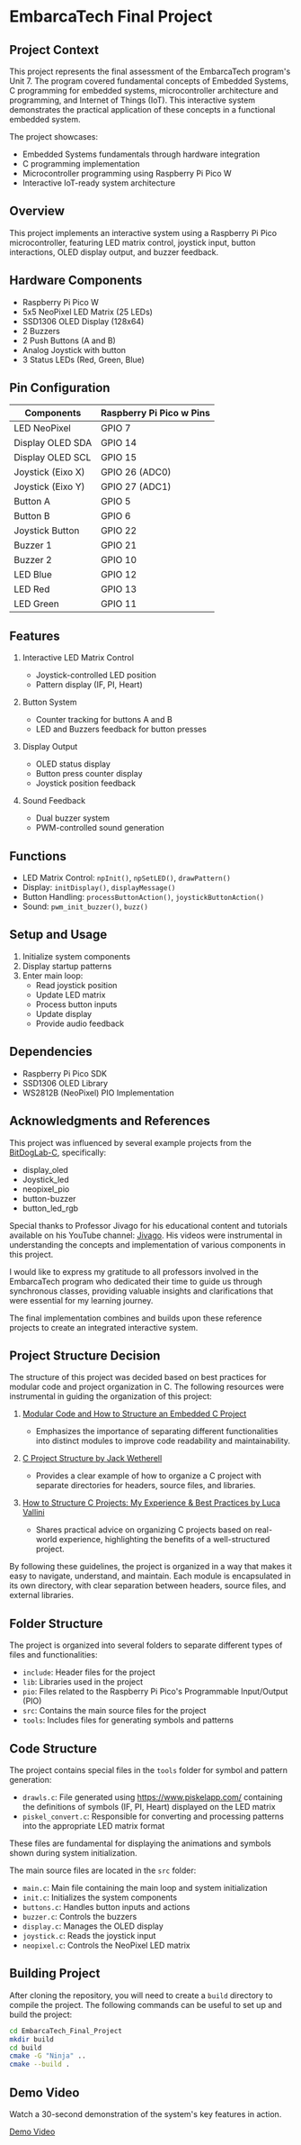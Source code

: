 # EmbarcaTech Final Project

## Project Context
This project represents the final assessment of the EmbarcaTech program's Unit 7. The program covered fundamental concepts of Embedded Systems, C programming for embedded systems, microcontroller architecture and programming, and Internet of Things (IoT). This interactive system demonstrates the practical application of these concepts in a functional embedded system.

The project showcases:
- Embedded Systems fundamentals through hardware integration
- C programming implementation
- Microcontroller programming using Raspberry Pi Pico W
- Interactive IoT-ready system architecture

## Overview
This project implements an interactive system using a Raspberry Pi Pico microcontroller, featuring LED matrix control, joystick input, button interactions, OLED display output, and buzzer feedback.

## Hardware Components
- Raspberry Pi Pico W
- 5x5 NeoPixel LED Matrix (25 LEDs)
- SSD1306 OLED Display (128x64)
- 2 Buzzers
- 2 Push Buttons (A and B)
- Analog Joystick with button
- 3 Status LEDs (Red, Green, Blue)

## Pin Configuration

| Components       | Raspberry Pi Pico w Pins  |
|------------------|---------------------------|
| LED NeoPixel     | GPIO 7                    |
| Display OLED SDA | GPIO 14                   |
| Display OLED SCL | GPIO 15                   |
| Joystick (Eixo X)| GPIO 26 (ADC0)            |
| Joystick (Eixo Y)| GPIO 27 (ADC1)            |
| Button A         | GPIO 5                    |
| Button B         | GPIO 6                    |
| Joystick Button  | GPIO 22                   |
| Buzzer 1         | GPIO 21                   |
| Buzzer 2         | GPIO 10                   |
| LED Blue         | GPIO 12                   |
| LED Red          | GPIO 13                   |
| LED Green        | GPIO 11                   |

## Features
1. Interactive LED Matrix Control
   - Joystick-controlled LED position
   - Pattern display (IF, PI, Heart)

2. Button System
   - Counter tracking for buttons A and B
   - LED and Buzzers feedback for button presses

3. Display Output
   - OLED status display
   - Button press counter display
   - Joystick position feedback

4. Sound Feedback
   - Dual buzzer system
   - PWM-controlled sound generation

## Functions
- LED Matrix Control: `npInit()`, `npSetLED()`, `drawPattern()`
- Display: `initDisplay()`, `displayMessage()`
- Button Handling: `processButtonAction()`, `joystickButtonAction()`
- Sound: `pwm_init_buzzer()`, `buzz()`

## Setup and Usage
1. Initialize system components
2. Display startup patterns
3. Enter main loop:
   - Read joystick position
   - Update LED matrix
   - Process button inputs
   - Update display
   - Provide audio feedback

## Dependencies
- Raspberry Pi Pico SDK
- SSD1306 OLED Library
- WS2812B (NeoPixel) PIO Implementation

## Acknowledgments and References

This project was influenced by several example projects from the [BitDogLab-C](https://github.com/BitDogLab/BitDogLab-C), specifically:

- display_oled
- Joystick_led
- neopixel_pio
- button-buzzer
- button_led_rgb

Special thanks to Professor Jivago for his educational content and tutorials available on his YouTube channel: [Jivago](https://www.youtube.com/@profjivago9719). His videos were instrumental in understanding the concepts and implementation of various components in this project.

I would like to express my gratitude to all professors involved in the EmbarcaTech program who dedicated their time to guide us through synchronous classes, providing valuable insights and clarifications that were essential for my learning journey.

The final implementation combines and builds upon these reference projects to create an integrated interactive system.

## Project Structure Decision
The structure of this project was decided based on best practices for modular code and project organization in C. The following resources were instrumental in guiding the organization of this project:

1. [Modular Code and How to Structure an Embedded C Project](https://www.microforum.cc/blogs/entry/46-modular-code-and-how-to-structure-an-embedded-c-project/)
   - Emphasizes the importance of separating different functionalities into distinct modules to improve code readability and maintainability.

2. [C Project Structure by Jack Wetherell](https://github.com/JackWetherell/c-project-structure)
   - Provides a clear example of how to organize a C project with separate directories for headers, source files, and libraries.

3. [How to Structure C Projects: My Experience & Best Practices by Luca Vallini](https://www.lucavall.in/blog/how-to-structure-c-projects-my-experience-best-practices)
   - Shares practical advice on organizing C projects based on real-world experience, highlighting the benefits of a well-structured project.

By following these guidelines, the project is organized in a way that makes it easy to navigate, understand, and maintain. Each module is encapsulated in its own directory, with clear separation between headers, source files, and external libraries.

## Folder Structure
The project is organized into several folders to separate different types of files and functionalities:

- `include`: Header files for the project
- `lib`: Libraries used in the project
- `pio`: Files related to the Raspberry Pi Pico's Programmable Input/Output (PIO)
- `src`: Contains the main source files for the project
- `tools`: Includes files for generating symbols and patterns

## Code Structure
The project contains special files in the `tools` folder for symbol and pattern generation:

- `drawls.c`: File generated using https://www.piskelapp.com/ containing the definitions of symbols (IF, PI, Heart) displayed on the LED matrix
- `piskel_convert.c`: Responsible for converting and processing patterns into the appropriate LED matrix format

These files are fundamental for displaying the animations and symbols shown during system initialization.

The main source files are located in the `src` folder:

- `main.c`: Main file containing the main loop and system initialization
- `init.c`: Initializes the system components
- `buttons.c`: Handles button inputs and actions
- `buzzer.c`: Controls the buzzers
- `display.c`: Manages the OLED display
- `joystick.c`: Reads the joystick input
- `neopixel.c`: Controls the NeoPixel LED matrix

## Building Project
After cloning the repository, you will need to create a `build` directory to compile the project. The following commands can be useful to set up and build the project:

```bash
cd EmbarcaTech_Final_Project
mkdir build
cd build
cmake -G "Ninja" ..
cmake --build .
```

## Demo Video

Watch a 30-second demonstration of the system's key features in action.

[Demo Video](https://youtu.be/H-Bg4PmH9-0?si=BmzUuu4fzx-mDRKq)


